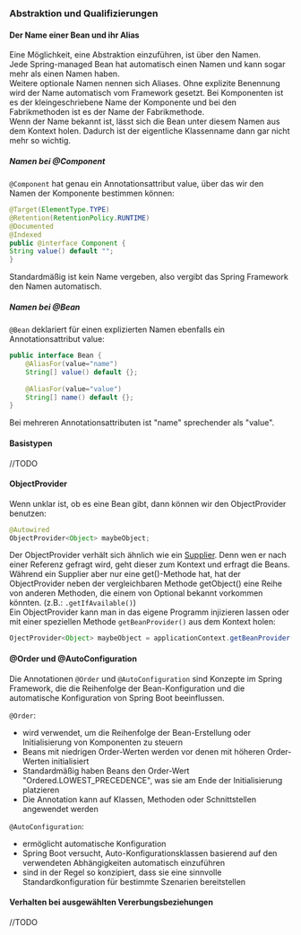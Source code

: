 ### Abstraktion und Qualifizierungen

#### Der Name einer Bean und ihr Alias
Eine Möglichkeit, eine Abstraktion einzuführen, ist über den Namen.  
Jede Spring-managed Bean hat automatisch einen Namen und kann sogar mehr als einen Namen haben.  
Weitere optionale Namen nennen sich Aliases. Ohne explizite Benennung wird der Name automatisch vom Framework gesetzt.
Bei Komponenten ist es der kleingeschriebene Name der Komponente und bei den Fabrikmethoden ist es der Name der Fabrikmethode.  
Wenn der Name bekannt ist, lässt sich die Bean unter diesem Namen aus dem Kontext holen. Dadurch ist der eigentliche Klassenname dann gar nicht mehr so wichtig.  

##### Namen bei @Component
`@Component` hat genau ein Annotationsattribut value, über das wir den Namen der Komponente bestimmen können:
```java
@Target(ElementType.TYPE)
@Retention(RetentionPolicy.RUNTIME)
@Documented
@Indexed
public @interface Component {
String value() default "";
}
```
Standardmäßig ist kein Name vergeben, also vergibt das Spring Framework den Namen automatisch.

##### Namen bei @Bean
`@Bean` deklariert für einen explizierten Namen ebenfalls ein Annotationsattribut value:
```java
public interface Bean {
    @AliasFor(value="name")
    String[] value() default {};
    
    @AliasFor(value="value")
    String[] name() default {};
}
```
Bei mehreren Annotationsattributen ist "name" sprechender als "value".


#### Basistypen

//TODO

#### ObjectProvider
Wenn unklar ist, ob es eine Bean gibt, dann können wir den ObjectProvider benutzen:  
```java
@Autowired
ObjectProvider<Object> maybeObject; 
```

Der ObjectProvider verhält sich ähnlich wie ein [Supplier](https://docs.oracle.com/javase/8/docs/api/java/util/function/Supplier.html). Denn wen er nach einer Referenz gefragt wird, geht dieser zum Kontext und erfragt die Beans.  
Während ein Supplier aber nur eine get()-Methode hat, hat der ObjectProvider neben der vergleichbaren Methode getObject() eine Reihe von anderen Methoden, die einem von Optional bekannt vorkommen könnten. (z.B.: `.getIfAvailable()`)  
Ein ObjectProvider kann man in das eigene Programm injizieren lassen oder mit einer speziellen Methode `getBeanProvider()` aus dem Kontext holen:  
```java
OjectProvider<Object> maybeObject = applicationContext.getBeanProvider(Object.class);
```


#### @Order und @AutoConfiguration

Die Annotationen `@Order` und `@AutoConfiguration` sind Konzepte im Spring Framework, die die Reihenfolge der Bean-Konfiguration und die automatische Konfiguration von Spring Boot beeinflussen.  
  
`@Order`:
- wird verwendet, um die Reihenfolge der Bean-Erstellung oder Initialisierung von Komponenten zu steuern
- Beans mit niedrigen Order-Werten werden vor denen mit höheren Order-Werten initialisiert
- Standardmäßig haben Beans den Order-Wert "Ordered.LOWEST_PRECEDENCE", was sie am Ende der Initialisierung platzieren
- Die Annotation kann auf Klassen, Methoden oder Schnittstellen angewendet werden

`@AutoConfiguration`:
- ermöglicht automatische Konfiguration
- Spring Boot versucht, Auto-Konfigurationsklassen basierend auf den verwendeten Abhängigkeiten automatisch einzuführen
- sind in der Regel so konzipiert, dass sie eine sinnvolle Standardkonfiguration für bestimmte Szenarien bereitstellen

#### Verhalten bei ausgewählten Vererbungsbeziehungen

//TODO
